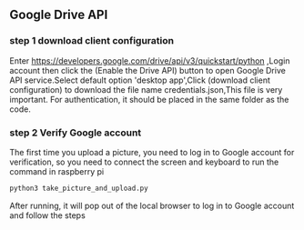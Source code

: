 ## Google Drive API
### step 1 download client configuration
Enter https://developers.google.com/drive/api/v3/quickstart/python ,Login account then click the (Enable the Drive API) button to open Google Drive API service.Select default option 'desktop app',Click (download client configuration) to download the file name credentials.json,This file is very important. For authentication, it should be placed in the same folder as the code.

### step 2 Verify Google account
The first time you upload a picture, you need to log in to Google account for verification, so you need to connect the screen and keyboard to run the command in raspberry pi 
```bash
python3 take_picture_and_upload.py
```
After running, it will pop out of the local browser to log in to Google account and follow the steps
